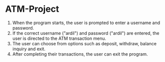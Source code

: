 # ATM-Project


1) When the program starts, the user is prompted to enter a username and password.
2) If the correct username ("ardil") and password ("ardil") are entered, the user is directed to the ATM transaction menu.
3) The user can choose from options such as deposit, withdraw, balance inquiry and exit.
4) After completing their transactions, the user can exit the program.
